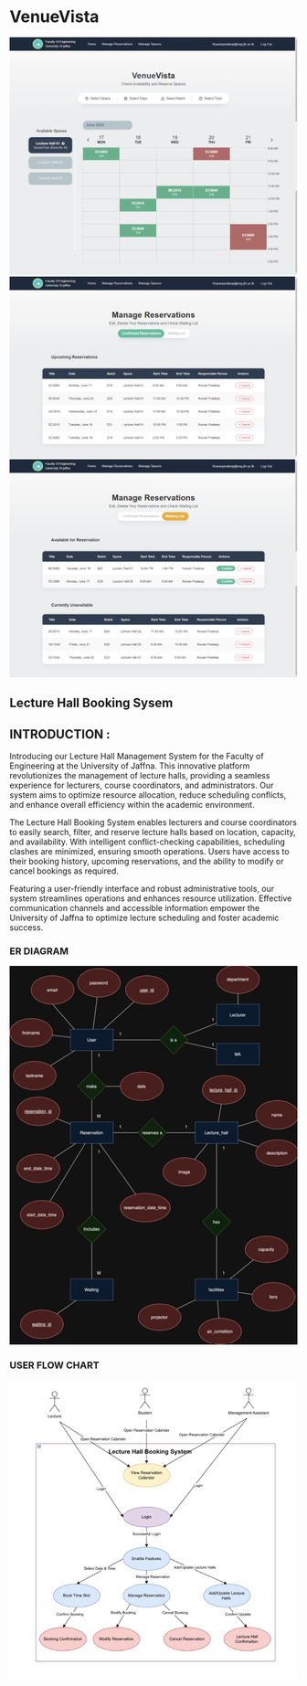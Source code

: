 # VenueVista

![VenueVista](https://github.com/RuwanPradeep0/VenueVista/blob/main/docs/Images/HomePage.png)
![VenueVista](https://github.com/RuwanPradeep0/VenueVista/blob/main/docs/Images/ManageReservations.png)
![VenueVista](https://github.com/RuwanPradeep0/VenueVista/blob/main/docs/Images/ManageWaitings.png)

## Lecture Hall Booking Sysem

## INTRODUCTION :

Introducing our Lecture Hall Management System for the Faculty of Engineering at the University of Jaffna. This innovative platform revolutionizes the management of lecture halls, providing a seamless experience for lecturers, course coordinators, and administrators. Our system aims to optimize resource allocation, reduce scheduling conflicts, and enhance overall efficiency within the academic environment.

The Lecture Hall Booking System enables lecturers and course coordinators to easily search, filter, and reserve lecture halls based on location, capacity, and availability. With intelligent conflict-checking capabilities, scheduling clashes are minimized, ensuring smooth operations. Users have access to their booking history, upcoming reservations, and the ability to modify or cancel bookings as required.

Featuring a user-friendly interface and robust administrative tools, our system streamlines operations and enhances resource utilization. Effective communication channels and accessible information empower the University of Jaffna to optimize lecture scheduling and foster academic success.

### ER DIAGRAM 

![Venue_ERD](https://github.com/RuwanPradeep0/VenueVista/blob/main/docs/Images/ER_Diagram.png)

### USER FLOW CHART 

![Venue_UFC](https://github.com/RuwanPradeep0/VenueVista/blob/main/docs/Images/UserFlowChart.png)
